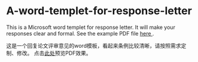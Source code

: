 # A-word-templet-for-response-letter

This is a Microsoft word templet for response letter. It will make your responses clear and formal.
See the example PDF file <a href = "https://github.com/sunjunee/A-word-templet-for-response-letter/Responses.pdf"> here </a>.

这是一个回复论文评审意见的word模板，看起来条例比较清晰，请按照需求定制、修改。
点击<a href = "https://github.com/sunjunee/A-word-templet-for-response-letter/Responses.pdf">此处</a>预览PDF效果。
